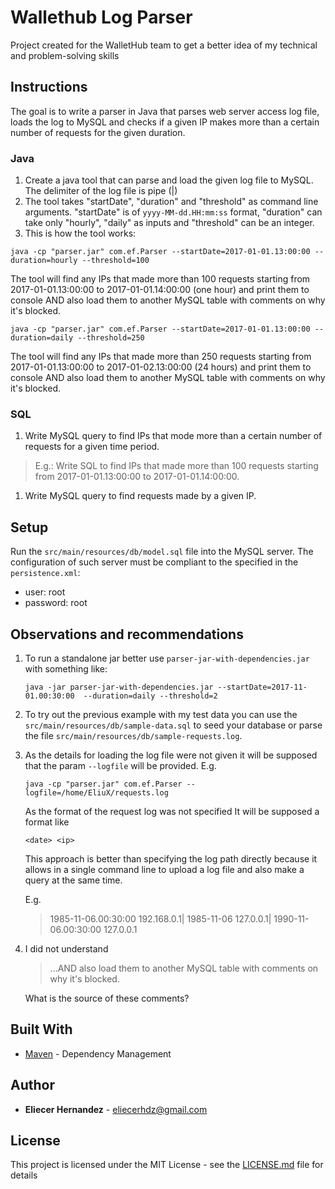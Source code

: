 # Wallethub Log Parser
Project created for the WalletHub team to get a better idea of my technical and problem-solving skills

## Instructions
The goal is to write a parser in Java that parses web server access log file, loads the log to MySQL and checks if a 
given IP makes more than a certain number of requests for the given duration. 

### Java

1. Create a java tool that can parse and load the given log file to MySQL. The delimiter of the log file is pipe (|)
1. The tool takes "startDate", "duration" and "threshold" as command line arguments. "startDate" is of 
`yyyy-MM-dd.HH:mm:ss` format, "duration" can take only "hourly", "daily" as inputs and "threshold" can be an integer.
1. This is how the tool works:

```
java -cp "parser.jar" com.ef.Parser --startDate=2017-01-01.13:00:00 --duration=hourly --threshold=100
```

The tool will find any IPs that made more than 100 requests starting from 2017-01-01.13:00:00 to 2017-01-01.14:00:00 
(one hour) and print them to console AND also load them to another MySQL table with comments on why it's blocked.

```
java -cp "parser.jar" com.ef.Parser --startDate=2017-01-01.13:00:00 --duration=daily --threshold=250
```

The tool will find any IPs that made more than 250 requests starting from 2017-01-01.13:00:00 to 2017-01-02.13:00:00 
(24 hours) and print them to console AND also load them to another MySQL table with comments on why it's blocked.

### SQL

1. Write MySQL query to find IPs that mode more than a certain number of requests for a given time period.

> E.g.: Write SQL to find IPs that made more than 100 requests starting from 2017-01-01.13:00:00 to 2017-01-01.14:00:00.

1. Write MySQL query to find requests made by a given IP.

## Setup
Run the `src/main/resources/db/model.sql` file into the MySQL server. The configuration of such server must be compliant
to the specified in the `persistence.xml`:

* user: root
* password: root


## Observations and recommendations

1. To run a standalone jar better use `parser-jar-with-dependencies.jar` with something like:

    ```
    java -jar parser-jar-with-dependencies.jar --startDate=2017-11-01.00:30:00  --duration=daily --threshold=2
    ```
    
1. To try out the previous example with my test data you can use the `src/main/resources/db/sample-data.sql` 
   to seed your database or parse the file `src/main/resources/db/sample-requests.log`.    

1. As the details for loading the log file were not given it will be supposed that the param `--logfile` will be provided.
    E.g.

    ```
    java -cp "parser.jar" com.ef.Parser --logfile=/home/EliuX/requests.log
    ```
    
    As the format of the request log was not specified It will be supposed a format like
    
    ```
    <date> <ip>
    ```
    
    This approach is better than specifying the log path directly because it allows in a single command line
    to upload a log file and also make a query at the same time.
    
    E.g.
    > 1985-11-06.00:30:00 192.168.0.1| 1985-11-06 127.0.0.1| 1990-11-06.00:30:00 127.0.0.1
    

1. I did not understand 

    >...AND also load them to another MySQL table with comments on why it's blocked.

    What is the source of these comments?

## Built With

* [Maven](https://maven.apache.org/) - Dependency Management

## Author

* **Eliecer Hernandez** - [eliecerhdz@gmail.com](mailto:eliecerhdz@gmail.com)

## License

This project is licensed under the MIT License - see the [LICENSE.md](LICENSE.md) file for details